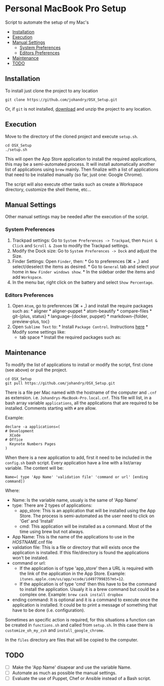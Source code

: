 # Personal MacBook Pro Setup
Script to automate the setup of my Mac's

- [Installation](#installation)
- [Execution](#execution)
- [Manual Settings](#manual-settings)
	- [System Preferences](#system-preferences)
	- [Editors Preferences](#editors-preferences)
- [Maintenance](#maintenance)
- [TODO](#todo)

## Installation
To install just clone the project to any location

```
git clone https://github.com/johandry/OSX_Setup.git
```

Or, if ``git`` is not installed, [download](https://github.com/johandry/OSX_Setup/archive/master.zip) and unzip the project to any location.

## Execution
Move to the directory of the cloned project and execute ``setup.sh``.

```
cd OSX_Setup
./setup.sh
```

This will open the App Store application to install the required applications, this may be a semi-automated process. It will install automatically another list of applications using ``brew`` mainly. Then finalize with a list of applications that need to be installed manually (so far, just one: Google Chrome).

The script will also execute other tasks such as create a Workspace directory, customize the shell theme, etc...

## Manual Settings
Other manual settings may be needed after the execution of the script.
### System Preferences
  1. Trackpad settings: Go to ``System Preferences -> Trackpad``, then ``Point & Click`` and ``Scroll & Zoom`` to modify the Trackpad settings.
  1. Modify the Dock size: Go to ``System Preferences -> Dock`` and adjust the Size.
  1. Finder Settings: Open ``Finder``, then:
    * Go to preferences (&#8984; + ,) and select/deselect the items as desired.
    * Go to ``General`` tab and select your home in ``New Finder windows show``.
    * In the sidebar order the items and add ``Workspace``.
  1. In the menu bar, right click on the battery and select ``Show Percentage``.

### Editors Preferences
  1. Open ``Atom``, go to preferences (&#8984; + ,) and install the require packages such as:
    * aligner
    * aligner-puppet
    * atom-beautify
    * compare-files
    * git-{plus, status}
    * language-{docker, puppet}
    * markdown-{folder, preview-plus, toc}
  1. Open ``Sublime Text`` to:
    * Install ``Package Control``. Instructions [here](https://packagecontrol.io/installation)
    * Modify some settings like:
      * tab space
    * Install the required packages such as:


## Maintenance
To modify the list of applications to install or modify the script, first clone (see above) or pull the project.

```
cd OSX_Setup
git pull https://github.com/johandry/OSX_Setup.git
```

There is a file per Mac named with the hostname of the computer and ``.cnf`` as extension. i.e. ``Johandrys-MacBook-Pro.local.cnf``. This file will list, in a bash array variable ``applications``, all the applications that are required to be installed. Comments starting with ``#`` are allow.

Example:
```
declare -a applications=(
# Development
  XCode
# Office
  Keynote Numbers Pages
)
```

When there is a new application to add, first it need to be included in the ``config.sh`` bash script. Every application have a line with a list/array variable. The content will be:

```
Name=( type 'App Name' 'validation file' 'command or url' [ending command])
```
Where:
  * Name: Is the variable name, usualy is the same of 'App Name'
  * type: There are 2 types of applications:
    * app_store: This is an application that will be installed using the App Store. The process is semi-automated as the user need to click on 'Get' and 'Install'
    * cmd: This application will be installed as a command. Most of the time using brew but not always.
  * App Name: This is the name of the applications to use in the _HOSTNAME_.cnf file
  * validation file: This is a file or directory that will exists once the application is installed. If this file/directory is found the applications won't be instaled.
  * command or url:
    * If the application is of type 'app_store' then a URL is required with the link of the application in the App Store. Example: ``itunes.apple.com/us/app/xcode/id497799835?mt=12``.
    * If the application is of type 'cmd' then this have to be the command to install the application. Usualy it is a brew command but could be a complex one. Example: ``brew cask install dropbox``
  * ending command: It is optional and it is a command to execute once the application is installed. It could be to print a message of something that have to be done (i.e. configuration).

Sometimes an specific action is required, for this situations a function can be created in ``functions.sh`` and called from ``setup.sh``. In this case there is ``customize_oh_my_zsh`` and ``install_google_chrome``.

In the ``files`` directory are files that will be copied to the computer.

## TODO
- [ ] Make the 'App Name' disapear and use the variable Name.
- [ ] Automate as much as possible the manual settings.
- [ ] Evaluate the use of Puppet, Chef or Ansible instead of a Bash script.
